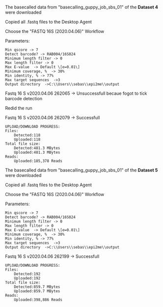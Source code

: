The basecalled data from "basecalling_guppy_job_sbs_01" of the **Dataset 4** were downloaded 

Copied all .fastq files to the Desktop Agent

Choose the "FASTQ 16S (2020.04.06)" Workflow

Parameters:

	Min qscore -> 7
	Detect barcode? -> RAB004/16S024
	Minimum length filter -> 0
	Max length filter -> 0
	Max E-value  -> Default \[e=0.01\] 
	Minimum coverage, %  -> 30%
	Min identity, % -> 77%
	Max target sequences  ->3
	Output directory  ->C:\\Users\\sebas\\epi2me\\output

Fastq 16 S v2020.04.06 262065 -> Unsuccessfull becaue fogot to tick barcode detection

Redid the run

Fastq 16 S v2020.04.06 262079 -> Successfull

	UPLOAD/DOWNLOAD PROGRESS:
	Files:
		Detected:118
		Uploaded:118
	Total file size:
		Detected:481.3 MBytes
		Uploaded:481.3 MBytes
	Reads:
		Uploaded:185,378 Reads


The basecalled data from "basecalling_guppy_job_sbs_01" of the **Dataset 5** were downloaded 

Copied all .fastq files to the Desktop Agent

Choose the "FASTQ 16S (2020.04.06)" Workflow

Parameters:

	Min qscore -> 7
	Detect barcode? -> RAB004/16S024
	Minimum length filter -> 0
	Max length filter -> 0
	Max E-value  -> Default \[e=0.01\] 
	Minimum coverage, %  -> 30%
	Min identity, % -> 77%
	Max target sequences  ->3
	Output directory  ->C:\\Users\\sebas\\epi2me\\output

Fastq 16 S v2020.04.06 262199 -> Successfull

	UPLOAD/DOWNLOAD PROGRESS:
	Files:
		Detected:192
		Uploaded:192
	Total file size:
		Detected:859.7 MBytes
		Uploaded:859.7 MBytes
	Reads:
		Uploaded:398,886 Reads


